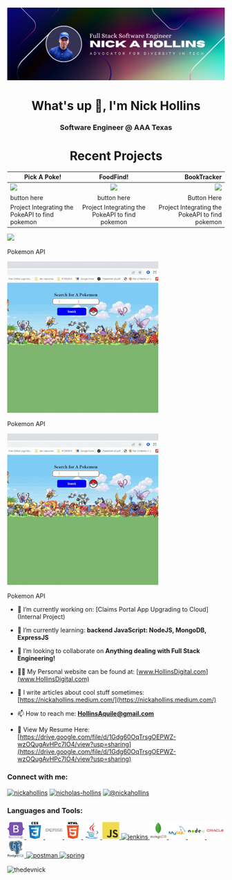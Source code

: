 <p align="center">
  <img src="https://github.com/TheDevNick/images/blob/main/OfficialHeader.png">
</p>

<h1 align="center">What's up 👋, I'm Nick Hollins</h1>
<h3 align="center">Software Engineer @ AAA Texas</h3>

<h1 align="center">Recent Projects</h1>

| Pick A Poke!        | FoodFind!          | BookTracker  |
| ------------- |:-------------:| -----:|
| <img src="https://media.giphy.com/media/XLqZiA6ywEmuSFikui/giphy.gif">     | <img src="https://media.giphy.com/media/XLqZiA6ywEmuSFikui/giphy.gif">  | <img src="https://media.giphy.com/media/XLqZiA6ywEmuSFikui/giphy.gif">  |
| button here      | button here      |   Button Here |
|   Project Integrating the PokeAPI to find pokemon                |  Project Integrating the PokeAPI to find pokemon                |   Project Integrating the PokeAPI to find pokemon           |
<div>
<img src="https://media.giphy.com/media/XLqZiA6ywEmuSFikui/giphy.gif">
  <p> Pokemon API </p>
</div>

<div>
<img src="https://github.com/TheDevNick/images/blob/main/PokemonAPI.gif">
  <p> Pokemon API </p>
</div>

<div>
<img src="https://github.com/TheDevNick/images/blob/main/PokemonAPI.gif">
  <p> Pokemon API </p>
</div>

- 🔭 I’m currently working on: [Claims Portal App Upgrading to Cloud](Internal Project)

- 🌱 I’m currently learning: **backend JavaScript: NodeJS, MongoDB, ExpressJS**

- 👯 I’m looking to collaborate on **Anything dealing with Full Stack Engineering!**

- 👨‍💻 My Personal website can be found at: [www.HollinsDigital.com](www.HollinsDigital.com)

- 📝 I write articles about cool stuff sometimes: [https://nickahollins.medium.com/](https://nickahollins.medium.com/)

- 📫 How to reach me: **HollinsAquile@gmail.com**

- 📄 View My Resume Here: [https://drive.google.com/file/d/1Gdg60OqTrsgOEPWZ-wzOQugAvHPc7IO4/view?usp=sharing](https://drive.google.com/file/d/1Gdg60OqTrsgOEPWZ-wzOQugAvHPc7IO4/view?usp=sharing)

<h3 align="left">Connect with me:</h3>
<p align="left">
<a href="https://twitter.com/nickahollins" target="blank"><img align="center" src="https://raw.githubusercontent.com/rahuldkjain/github-profile-readme-generator/master/src/images/icons/Social/twitter.svg" alt="nickahollins" height="30" width="40" /></a>
<a href="https://linkedin.com/in/nicholas-hollins" target="blank"><img align="center" src="https://raw.githubusercontent.com/rahuldkjain/github-profile-readme-generator/master/src/images/icons/Social/linked-in-alt.svg" alt="nicholas-hollins" height="30" width="40" /></a>
<a href="https://medium.com/@nickahollins" target="blank"><img align="center" src="https://raw.githubusercontent.com/rahuldkjain/github-profile-readme-generator/master/src/images/icons/Social/medium.svg" alt="@nickahollins" height="30" width="40" /></a>
</p>

<h3 align="left">Languages and Tools:</h3>
<p align="left"> <a href="https://getbootstrap.com" target="_blank" rel="noreferrer"> <img src="https://raw.githubusercontent.com/devicons/devicon/master/icons/bootstrap/bootstrap-plain-wordmark.svg" alt="bootstrap" width="40" height="40"/> </a> <a href="https://www.w3schools.com/css/" target="_blank" rel="noreferrer"> <img src="https://raw.githubusercontent.com/devicons/devicon/master/icons/css3/css3-original-wordmark.svg" alt="css3" width="40" height="40"/> </a> <a href="https://expressjs.com" target="_blank" rel="noreferrer"> <img src="https://raw.githubusercontent.com/devicons/devicon/master/icons/express/express-original-wordmark.svg" alt="express" width="40" height="40"/> </a> <a href="https://www.w3.org/html/" target="_blank" rel="noreferrer"> <img src="https://raw.githubusercontent.com/devicons/devicon/master/icons/html5/html5-original-wordmark.svg" alt="html5" width="40" height="40"/> </a> <a href="https://www.java.com" target="_blank" rel="noreferrer"> <img src="https://raw.githubusercontent.com/devicons/devicon/master/icons/java/java-original.svg" alt="java" width="40" height="40"/> </a> <a href="https://developer.mozilla.org/en-US/docs/Web/JavaScript" target="_blank" rel="noreferrer"> <img src="https://raw.githubusercontent.com/devicons/devicon/master/icons/javascript/javascript-original.svg" alt="javascript" width="40" height="40"/> </a> <a href="https://www.jenkins.io" target="_blank" rel="noreferrer"> <img src="https://www.vectorlogo.zone/logos/jenkins/jenkins-icon.svg" alt="jenkins" width="40" height="40"/> </a> <a href="https://www.mongodb.com/" target="_blank" rel="noreferrer"> <img src="https://raw.githubusercontent.com/devicons/devicon/master/icons/mongodb/mongodb-original-wordmark.svg" alt="mongodb" width="40" height="40"/> </a> <a href="https://www.mysql.com/" target="_blank" rel="noreferrer"> <img src="https://raw.githubusercontent.com/devicons/devicon/master/icons/mysql/mysql-original-wordmark.svg" alt="mysql" width="40" height="40"/> </a> <a href="https://nodejs.org" target="_blank" rel="noreferrer"> <img src="https://raw.githubusercontent.com/devicons/devicon/master/icons/nodejs/nodejs-original-wordmark.svg" alt="nodejs" width="40" height="40"/> </a> <a href="https://www.oracle.com/" target="_blank" rel="noreferrer"> <img src="https://raw.githubusercontent.com/devicons/devicon/master/icons/oracle/oracle-original.svg" alt="oracle" width="40" height="40"/> </a> <a href="https://www.postgresql.org" target="_blank" rel="noreferrer"> <img src="https://raw.githubusercontent.com/devicons/devicon/master/icons/postgresql/postgresql-original-wordmark.svg" alt="postgresql" width="40" height="40"/> </a> <a href="https://postman.com" target="_blank" rel="noreferrer"> <img src="https://www.vectorlogo.zone/logos/getpostman/getpostman-icon.svg" alt="postman" width="40" height="40"/> </a> <a href="https://spring.io/" target="_blank" rel="noreferrer"> <img src="https://www.vectorlogo.zone/logos/springio/springio-icon.svg" alt="spring" width="40" height="40"/> </a> </p>

<p><img align="center" src="https://github-readme-streak-stats.herokuapp.com/?user=thedevnick&" alt="thedevnick" /></p>

